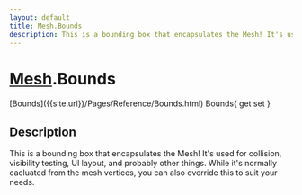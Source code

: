```yaml
---
layout: default
title: Mesh.Bounds
description: This is a bounding box that encapsulates the Mesh! It's used for collision, visibility testing, UI layout, and probably other things. While it's normally cacluated from the mesh vertices, you can also override this to suit your needs.
---
```

# [Mesh]({{site.url}}/Pages/Reference/Mesh.html).Bounds

<div class='signature' markdown='1'>
[Bounds]({{site.url}}/Pages/Reference/Bounds.html) Bounds{ get set }
</div>

## Description
This is a bounding box that encapsulates the Mesh! It's
used for collision, visibility testing, UI layout, and probably
other things. While it's normally cacluated from the mesh vertices,
you can also override this to suit your needs.

